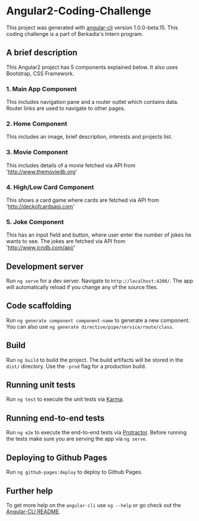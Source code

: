 # Angular2-Coding-Challenge

This project was generated with [angular-cli](https://github.com/angular/angular-cli) version 1.0.0-beta.15. This coding challenge is a part of Berkadia's Intern program. 

## A brief description
This Angular2 project has 5 components explained below. It also uses Bootstrap, CSS Framework.
### 1. Main App Component
This includes navigation pane and a router outlet which contains data. Router links are used to navigate to other pages.
### 2. Home Component
This includes an image, brief description, interests and projects list.
### 3. Movie Component
This includes details of a movie fetched via API from 'http://www.themoviedb.org'
### 4. High/Low Card Component
This shows a card game where cards are fetched via API from 'http://deckofcardsapi.com'
### 5. Joke Component
This has an input field and button, where user enter the number of jokes he wants to see. The jokes are fetched via API from 'http://www.icndb.com/api/'


## Development server

Run `ng serve` for a dev server. Navigate to `http://localhost:4200/`. The app will automatically reload if you change any of the source files.

## Code scaffolding

Run `ng generate component component-name` to generate a new component. You can also use `ng generate directive/pipe/service/route/class`.

## Build

Run `ng build` to build the project. The build artifacts will be stored in the `dist/` directory. Use the `-prod` flag for a production build.

## Running unit tests

Run `ng test` to execute the unit tests via [Karma](https://karma-runner.github.io).

## Running end-to-end tests

Run `ng e2e` to execute the end-to-end tests via [Protractor](http://www.protractortest.org/).
Before running the tests make sure you are serving the app via `ng serve`.

## Deploying to Github Pages

Run `ng github-pages:deploy` to deploy to Github Pages.

## Further help

To get more help on the `angular-cli` use `ng --help` or go check out the [Angular-CLI README](https://github.com/angular/angular-cli/blob/master/README.md).
